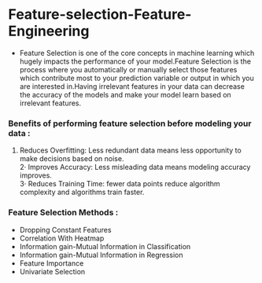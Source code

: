 # Feature-selection-Feature-Engineering

* Feature Selection is one of the core concepts in machine learning which hugely impacts the performance of your model.Feature Selection is the process where you automatically or manually select those features which contribute most to your prediction variable or output in which you are interested in.Having irrelevant features in your data can decrease the accuracy of the models and make your model learn based on irrelevant features.

### Benefits of performing feature selection before modeling your data :
1. Reduces Overfitting: Less redundant data means less opportunity to make decisions based on noise.<br>
2· Improves Accuracy: Less misleading data means modeling accuracy improves.<br>
3· Reduces Training Time: fewer data points reduce algorithm complexity and algorithms train faster.<br>

### Feature Selection Methods :
- Dropping Constant Features 
- Correlation With Heatmap
- Information gain-Mutual Information in Classification
- Information gain-Mutual Information in Regression
- Feature Importance
- Univariate Selection

